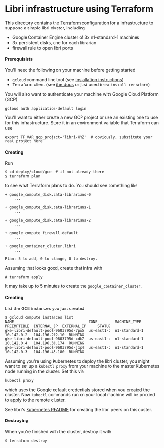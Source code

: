 # Libri infrastructure using Terraform

This directory contains the [Terraform](https://www.terraform.io) configuration for a infrastructure 
to suppose a simple libri cluster, including
- Google Container Engine cluster of 3x n1-standard-1 machines
- 3x persistent disks, one for each librarian
- firewall rule to open libri ports

#### Prerequisists

You'll need the following on your machine before getting started
- `gcloud` command line tool (see [installation instructions](https://cloud.google.com/sdk/downloads))
- Terraform client (see [the docs](https://www.terraform.io/intro/getting-started/install.html) 
or just used `brew install terraform`) 

You will also want to authenticate your machine with Google Cloud Platform (GCP)

    gcloud auth application-default login

You'll want to either create a new GCP project or use an existing one to use for this 
infrastructure. Store it in an environment variable that Terraform can use
 
    export TF_VAR_gcp_project='libri-XYZ'  # obviously, substitute your real project here
    
#### Creating

Run

    $ cd deploy/cloud/gce  # if not already there
    $ terraform plan

to see what Terraform plans to do. You should see something like

    + google_compute_disk.data-librarians-0
        ...
    
    + google_compute_disk.data-librarians-1
        ...
    
    + google_compute_disk.data-librarians-2
        ...
    
    + google_compute_firewall.default
        ...
    
    + google_container_cluster.libri
        ...
        
    Plan: 5 to add, 0 to change, 0 to destroy.
    
Assuming that looks good, create that infra with 

    # terraform apply
    
It may take up to 5 minutes to create the `google_container_cluster`.


#### Creating

List the GCE instances you just created

    $ gcloud compute instances list
    NAME                                  ZONE        MACHINE_TYPE   PREEMPTIBLE  INTERNAL_IP  EXTERNAL_IP     STATUS
    gke-libri-default-pool-9603795d-7pw5  us-east1-b  n1-standard-1               10.142.0.2   104.196.202.10  RUNNING
    gke-libri-default-pool-9603795d-cdb7  us-east1-b  n1-standard-1               10.142.0.4   104.196.30.174  RUNNING
    gke-libri-default-pool-9603795d-j1p4  us-east1-b  n1-standard-1               10.142.0.3   104.196.45.180  RUNNING
    
Assuming you're using Kubernetes to deploy the libri cluster, you might want to set up a 
`kubectl proxy` from your machine to the master Kubernetes node running in the cluster. Set this via
 
    kubectl proxy
    
which uses the Google default credentials stored when you created the cluster. Now `kubectl` 
commands run on your local machine will be proxied to apply to the remote cluster.
 
See libri's [Kubernetes README](../kubernetes/README.md) for creating the libri peers on this custer. 

#### Destroying

When you're finished with the cluster, destroy it with

    $ terraform destroy




    
